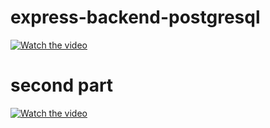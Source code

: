 # express-backend-postgresql

[![Watch the video](https://img.youtube.com/vi/MM5lJrsKrnY/maxresdefault.jpg)](https://youtu.be/MM5lJrsKrnY)

# second part 

[![Watch the video](https://img.youtube.com/vi/CkFEk4154Wo/maxresdefault.jpg)](https://youtu.be/CkFEk4154Wo)

